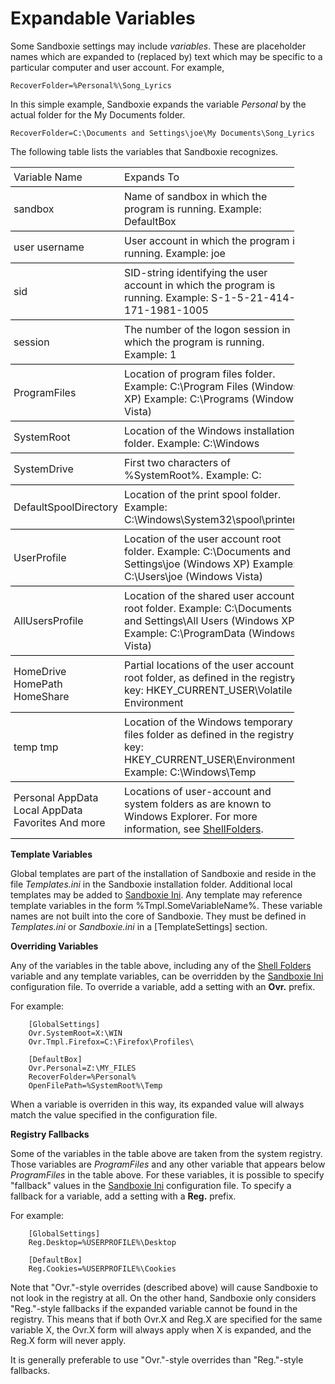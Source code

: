 # Expandable Variables


Some Sandboxie settings may include _variables_. These are placeholder names which are expanded to (replaced by) text which may be specific to a particular computer and user account. For example,

```
RecoverFolder=%Personal%\Song_Lyrics
```

In this simple example, Sandboxie expands the variable _Personal_ by the actual folder for the My Documents folder.

```
RecoverFolder=C:\Documents and Settings\joe\My Documents\Song_Lyrics
```

The following table lists the variables that Sandboxie recognizes.

<table style="width: 90%;">

<tbody>

<tr>

<td style=" padding: 5px; border-bottom: solid black 1px; ">Variable Name</td>

<td style=" padding: 5px; border-bottom: solid black 1px; ">Expands To</td>

</tr>

<tr>

<td style=" padding: 5px; border-bottom: solid black 1px; ">sandbox</td>

<td style=" padding: 5px; border-bottom: solid black 1px; ">Name of sandbox in which the program is running.  
Example: DefaultBox</td>

</tr>

<tr>

<td style=" padding: 5px; border-bottom: solid black 1px; ">user  
username</td>

<td style=" padding: 5px; border-bottom: solid black 1px; ">User account in which the program is running.  
Example: joe</td>

</tr>

<tr>

<td style=" padding: 5px; border-bottom: solid black 1px; ">sid</td>

<td style=" padding: 5px; border-bottom: solid black 1px; ">SID-string identifying the user account in which the program is running.  
Example: S-1-5-21-414-171-1981-1005</td>

</tr>

<tr>

<td style=" padding: 5px; border-bottom: solid black 1px; ">session</td>

<td style=" padding: 5px; border-bottom: solid black 1px; ">The number of the logon session in which the program is running.  
Example: 1</td>

</tr>

<tr>

<td style=" padding: 5px; border-bottom: solid black 1px; ">ProgramFiles</td>

<td style=" padding: 5px; border-bottom: solid black 1px; ">Location of program files folder.  
Example: C:\Program Files (Windows XP)  
Example: C:\Programs (Windows Vista)</td>

</tr>

<tr>

<td style=" padding: 5px; border-bottom: solid black 1px; ">SystemRoot</td>

<td style=" padding: 5px; border-bottom: solid black 1px; ">Location of the Windows installation folder.  
Example: C:\Windows</td>

</tr>

<tr>

<td style=" padding: 5px; border-bottom: solid black 1px; ">SystemDrive</td>

<td style=" padding: 5px; border-bottom: solid black 1px; ">First two characters of %SystemRoot%.  
Example: C:</td>

</tr>

<tr>

<td style=" padding: 5px; border-bottom: solid black 1px; ">DefaultSpoolDirectory</td>

<td style=" padding: 5px; border-bottom: solid black 1px; ">Location of the print spool folder.  
Example: C:\Windows\System32\spool\printers</td>

</tr>

<tr>

<td style=" padding: 5px; border-bottom: solid black 1px; ">UserProfile</td>

<td style=" padding: 5px; border-bottom: solid black 1px; ">Location of the user account root folder.  
Example: C:\Documents and Settings\joe (Windows XP)  
Example: C:\Users\joe (Windows Vista)</td>

</tr>

<tr>

<td style=" padding: 5px; border-bottom: solid black 1px; ">AllUsersProfile</td>

<td style=" padding: 5px; border-bottom: solid black 1px; ">Location of the shared user account root folder.  
Example: C:\Documents and Settings\All Users (Windows XP)  
Example: C:\ProgramData (Windows Vista)</td>

</tr>

<tr>

<td style=" padding: 5px; border-bottom: solid black 1px; ">HomeDrive  
HomePath  
HomeShare</td>

<td style=" padding: 5px; border-bottom: solid black 1px; ">Partial locations of the user account root folder, as defined in the registry key:  
HKEY_CURRENT_USER\Volatile Environment</td>

</tr>

<tr>

<td style=" padding: 5px; border-bottom: solid black 1px; ">temp  
tmp</td>

<td style=" padding: 5px; border-bottom: solid black 1px; ">Location of the Windows temporary files folder as defined in the registry key:  
HKEY_CURRENT_USER\Environment.  
Example: C:\Windows\Temp</td>

</tr>

<tr>

<td style=" padding: 5px; border-bottom: solid black 1px; ">Personal  
AppData  
Local AppData  
Favorites  
And more  
</td>

<td style=" padding: 5px; border-bottom: solid black 1px; ">Locations of user-account and system folders as are known to Windows Explorer. For more information, see <a href="ShellFolders.md">ShellFolders</a>.</td>

</tr>

</tbody>

</table>

**Template Variables**

Global templates are part of the installation of Sandboxie and reside in the file _Templates.ini_ in the Sandboxie installation folder. Additional local templates may be added to [Sandboxie Ini](SandboxieIni.md). Any template may reference template variables in the form %Tmpl.SomeVariableName%. These variable names are not built into the core of Sandboxie. They must be defined in _Templates.ini_ or _Sandboxie.ini_ in a [TemplateSettings] section.

**Overriding Variables**

Any of the variables in the table above, including any of the [Shell Folders](ShellFolders.md) variable and any template variables, can be overridden by the [Sandboxie Ini](SandboxieIni.md) configuration file. To override a variable, add a setting with an **Ovr.** prefix.

For example:


```
    [GlobalSettings]
    Ovr.SystemRoot=X:\WIN
    Ovr.Tmpl.Firefox=C:\Firefox\Profiles\
```

```
    [DefaultBox]
    Ovr.Personal=Z:\MY_FILES
    RecoverFolder=%Personal%
    OpenFilePath=%SystemRoot%\Temp
```

When a variable is overriden in this way, its expanded value will always match the value specified in the configuration file.

**Registry Fallbacks**

Some of the variables in the table above are taken from the system registry. Those variables are _ProgramFiles_ and any other variable that appears below _ProgramFiles_ in the table above. For these variables, it is possible to specify "fallback" values in the [Sandboxie Ini](SandboxieIni.md) configuration file. To specify a fallback for a variable, add a setting with a **Reg.** prefix.

For example:

```
    [GlobalSettings]
    Reg.Desktop=%USERPROFILE%\Desktop
```

```
    [DefaultBox]
    Reg.Cookies=%USERPROFILE%\Cookies
```

Note that "Ovr."-style overrides (described above) will cause Sandboxie to not look in the registry at all. On the other hand, Sandboxie only considers "Reg."-style fallbacks if the expanded variable cannot be found in the registry. This means that if both Ovr.X and Reg.X are specified for the same variable X, the Ovr.X form will always apply when X is expanded, and the Reg.X form will never apply.

It is generally preferable to use "Ovr."-style overrides than "Reg."-style fallbacks.

